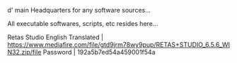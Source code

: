 d' main Headquarters for any software sources...

All executable softwares, scripts, etc resides here...

Retas Studio English Translated | https://www.mediafire.com/file/gtd9jrm78wy9pup/RETAS+STUDIO_6.5.6_WIN32.zip/file
Password | 192a5b7ed54a459001f54a

